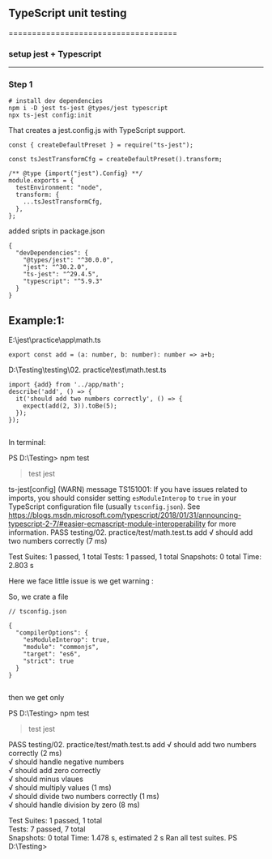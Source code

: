 ## TypeScript unit testing
====================================

### setup jest + Typescript
---------------------------------------

### Step 1
```
# install dev dependencies
npm i -D jest ts-jest @types/jest typescript
npx ts-jest config:init
```

That creates a jest.config.js with TypeScript support.

```
const { createDefaultPreset } = require("ts-jest");

const tsJestTransformCfg = createDefaultPreset().transform;

/** @type {import("jest").Config} **/
module.exports = {
  testEnvironment: "node",
  transform: {
    ...tsJestTransformCfg,
  },
};
```

added sripts in package.json

```
{
  "devDependencies": {
    "@types/jest": "^30.0.0",
    "jest": "^30.2.0",
    "ts-jest": "^29.4.5",
    "typescript": "^5.9.3"
  }
}

```

Example:1:
----------------

E:\jest\practice\app\math.ts

```
export const add = (a: number, b: number): number => a+b;
```


D:\Testing\testing\02. practice\test\math.test.ts

```
import {add} from '../app/math';
describe('add', () => {
  it('should add two numbers correctly', () => {
    expect(add(2, 3)).toBe(5);
  });
});


```

In terminal:

PS D:\Testing> npm test

> test
> jest

ts-jest[config] (WARN) message TS151001: If you have issues related to imports, you should consider setting `esModuleInterop` to `true` in your TypeScript configuration file (usually `tsconfig.json`). See https://blogs.msdn.microsoft.com/typescript/2018/01/31/announcing-typescript-2-7/#easier-ecmascript-module-interoperability for more information.
 PASS  testing/02. practice/test/math.test.ts
  add
    √ should add two numbers correctly (7 ms)                                                                                                                   
                                                                                                                                                                
Test Suites: 1 passed, 1 total
Tests:       1 passed, 1 total
Snapshots:   0 total
Time:        2.803 s


Here we face little issue is we get warning :

So, we crate a file 

```
// tsconfig.json

{
  "compilerOptions": {
    "esModuleInterop": true,
    "module": "commonjs",
    "target": "es6",
    "strict": true
  }
}


```

then we get only 

PS D:\Testing> npm test

> test
> jest

 PASS  testing/02. practice/test/math.test.ts
  add
    √ should add two numbers correctly (2 ms)                                                                                                                
    √ should handle negative numbers                                                                                                                         
    √ should add zero correctly                                                                                                                              
    √ should minus vlaues                                                                                                                                    
    √ should multiply values (1 ms)                                                                                                                          
    √ should divide two numbers correctly (1 ms)                                                                                                             
    √ should handle division by zero (8 ms)                                                                                                                  
                                                                                                                                                             
Test Suites: 1 passed, 1 total                                                                                                                               
Tests:       7 passed, 7 total                                                                                                                               
Snapshots:   0 total
Time:        1.478 s, estimated 2 s
Ran all test suites.
PS D:\Testing> 